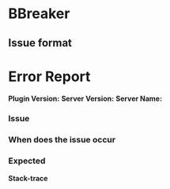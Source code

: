 # BBreaker

## Issue format

# **Error Report**
**Plugin Version:** 
**Server Version:** 
**Server Name:** 
<!-- If you have anymore issues go to this discord server: https://discord.gg/mfSfJAa -->

### **Issue**
<!-- What is the issue  -->

### **When does the issue occur**
<!-- What are you doing or command being used to have the issue occur -->

### **Expected**
<!-- What is expected to happen -->

**Stack-trace**
<!-- Stack-trace from the console -->
```
```
